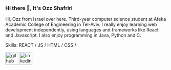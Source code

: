 ### Hi there 👋, It's Ozz Shafriri
Hi, Ozz from Israel over here.
Third-year computer science student at Afeka Academic College of Engineering in Tel-Aviv.
I really enjoy learning web development independently, using languages and frameworks like React and Javascript.
I also enjoy programming in Java, Python and C.

Skills: REACT / JS / HTML / CSS / 



[<img src='https://cdn.jsdelivr.net/npm/simple-icons@3.0.1/icons/github.svg' alt='github' height='40'>](https://github.com/ozzs)  [<img src='https://cdn.jsdelivr.net/npm/simple-icons@3.0.1/icons/linkedin.svg' alt='linkedin' height='40'>](https://www.https://www.linkedin.com/in/ozz-shafriri-032ba2226/)  

